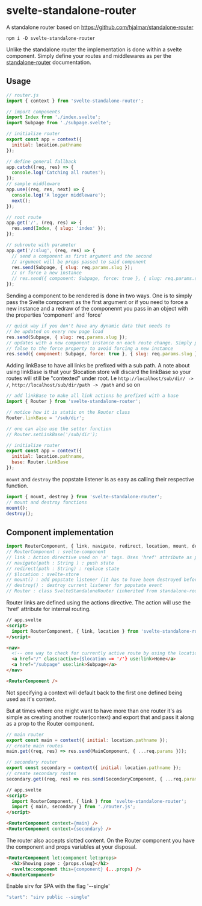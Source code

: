 # svelte-standalone-router
A standalone router based on https://github.com/hjalmar/standalone-router

```
npm i -D svelte-standalone-router
```

Unlike the standalone router the implementation is done within a svelte component. Simply define your routes and middlewares as per the [standalone-router](https://github.com/hjalmar/standalone-router) documentation.

## Usage
```js
// router.js
import { context } from 'svelte-standalone-router';

// import components
import Index from './index.svelte';
import Subpage from './subpage.svelte';

// initialize router 
export const app = context({
  initial: location.pathname
});

// define general fallback
app.catch((req, res) => {
  console.log('Catching all routes');
});
// sample middleware
app.use((req, res, next) => {
  console.log('A logger middleware');
  next();
});

// root route
app.get('/', (req, res) => {
  res.send(Index, { slug: 'index' });
});

// subroute with parameter
app.get('/:slug', (req, res) => {
  // send a component as first argument and the second 
  // argument will be props passed to said component
  res.send(Subpage, { slug: req.params.slug });
  // or force a new instance
  // res.send({ component: Subpage, force: true }, { slug: req.params.slug });
});
```

Sending a component to be rendered is done in two ways. One is to simply pass the Svelte component as the first argument or if you need to force a new instance and a redraw of the componennt you pass in an object with the properties 'component' and 'force'
```js
// quick way if you don't have any dynamic data that needs to 
// be updated on every new page load
res.send(Subpage, { slug: req.params.slug });
// updates with a new component instance on each route change. Simply pass 
// false to the force property to avoid forcing a new instance
res.send({ component: Subpage, force: true }, { slug: req.params.slug });
```

Adding linkBase to have all links be prefixed with a sub path. A note about using linkBase is that 
your $location store will discard the linkBase so your routes will still be "contexted" under root. I.e `http://localhost/sub/dir/ -> /`, `http://localhost/sub/dir/path -> /path` and so on 
```js
// add linkBase to make all link actions be prefixed with a base
import { Router } from 'svelte-standalone-router';

// notice how it is static on the Router class
Router.linkBase = '/sub/dir';

// one can also use the setter function
// Router.setLinkBase('/sub/dir');

// initialize router 
export const app = context({
  initial: location.pathname,
  base: Router.linkBase
});

```

`mount` and `destroy` the popstate listener is as easy as calling their respective function.
```js
import { mount, destroy } from 'svelte-standalone-router';
// mount and destroy functions
mount();
destroy();
```


## Component implementation
```js
import RouterComponent, { link, navigate, redirect, location, mount, destroy, Router } from 'svelte-standalone-router';
// RouterComponent : svelte-component
// link : Action directive used on 'a' tags. Uses 'href' attribute as path
// navigate(path : String ) : push state 
// redirect(path : String) : replace state
// $location : svelte-store
// mount() : add popstate listener (it has to have been destroyed before being able to be added again)
// destroy() : destroy current listener for popstate event
// Router : class SvelteStandaloneRouter (inherited from standalone-router library) 
```

Router links are defined using the actions directive. The action will use the 'href' attribute for internal routing.
```html
// app.svelte
<script>
  import RouterComponent, { link, location } from 'svelte-standalone-router';
</script>

<nav>
  <!-- one way to check for currently active route by using the location store -->
  <a href="/" class:active={$location == '/'} use:link>Home</a>
  <a href="/subpage" use:link>Subpage</a>
</nav>

<RouterComponent />
```

Not specifying a context will default back to the first one defined being used as it's context.

But at times where one might want to have more than one router it's as simple as creating another router(context) and export that and pass it along as a prop to the Router component.

```js
// main router
export const main = context({ initial: location.pathname });
// create main routes
main.get((req, res) => res.send(MainComponent, { ...req.params }));

// secondary router
export const secondary = context({ initial: location.pathname });
// create secondary routes
secondary.get((req, res) => res.send(SecondaryComponent, { ...req.params }));
```


```html
// app.svelte
<script>
  import RouterComponent, { link } from 'svelte-standalone-router';
  import { main, secondary } from './router.js';
</script>

<RouterComponent context={main} />
<RouterComponent context={secondary} />
```

The router also accepts slotted content. On the Router component you have the component and props variables at your disposal.

```html 
<RouterComponent let:component let:props>
  <h2>Showing page : {props.slug}</h2>
  <svelte:component this={component} {...props} />
</RouterComponent>
```

Enable sirv for SPA with the flag '--single'
```js
"start": "sirv public --single"
```